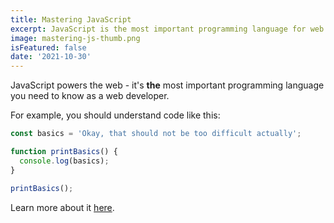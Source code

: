 ```yaml
---
title: Mastering JavaScript
excerpt: JavaScript is the most important programming language for web development. You probably don't know it well enough!
image: mastering-js-thumb.png
isFeatured: false
date: '2021-10-30'
---
```


JavaScript powers the web - it's **the** most important programming language you need to know as a web developer.

For example, you should understand code like this:

```javascript
const basics = 'Okay, that should not be too difficult actually';

function printBasics() {
  console.log(basics);
}

printBasics();
```

Learn more about it [here](https://academind.com).